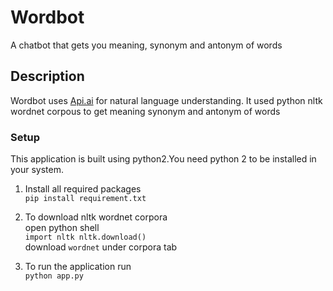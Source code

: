 # Wordbot

A chatbot that gets you meaning, synonym and antonym of words

## Description

Wordbot uses [Api.ai](http://api.ai) for natural language understanding.
It used python nltk wordnet corpous to get meaning synonym and antonym of words


### Setup

This application is built using python2.You need python 2 to be installed in your system.

1.  Install all required packages  
    `pip install requirement.txt`

2.  To download nltk wordnet corpora  
    open python shell  
    `import nltk nltk.download()`  
    download `wordnet` under corpora tab

3.  To run the application run  
    `python app.py`
